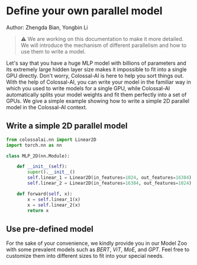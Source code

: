 # Define your own parallel model

Author: Zhengda Bian, Yongbin Li

> ⚠️ We are working on this documentation to make it more detailed. We will introduce the mechanism of different parallelism
> and how to use them to write a model.

Let's say that you have a huge MLP model with billions of parameters and its extremely large hidden layer size makes it
impossible to fit into a single GPU directly. Don't worry, Colossal-AI is here to help you sort things out. With the help of Colossal-AI,
you can write your model in the familiar way in which you used to write models for a single GPU, while Colossal-AI automatically
splits your model weights and fit them perfectly into a set of GPUs. We give a simple example showing how to write a simple
2D parallel model in the Colossal-AI context.

## Write a simple 2D parallel model

```python
from colossalai.nn import Linear2D
import torch.nn as nn

class MLP_2D(nn.Module):

    def __init__(self):
        super().__init__()
        self.linear_1 = Linear2D(in_features=1024, out_features=16384)
        self.linear_2 = Linear2D(in_features=16384, out_features=1024)

    def forward(self, x):
        x = self.linear_1(x)
        x = self.linear_2(x)
        return x
```

## Use pre-defined model

For the sake of your convenience, we kindly provide you in our Model Zoo with some prevalent models such as *BERT*, *ViT*, *MoE*,
and *GPT*. Feel free to customize them into different sizes to fit into your special needs.
